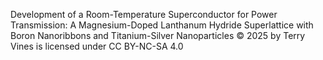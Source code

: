 Development of a Room-Temperature Superconductor for Power Transmission: A Magnesium-Doped Lanthanum Hydride Superlattice with Boron Nanoribbons and Titanium-Silver Nanoparticles © 2025 by Terry Vines is licensed under CC BY-NC-SA 4.0
